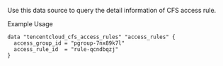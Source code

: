 Use this data source to query the detail information of CFS access rule.

Example Usage

```hcl
data "tencentcloud_cfs_access_rules" "access_rules" {
  access_group_id = "pgroup-7nx89k7l"
  access_rule_id  = "rule-qcndbqzj"
}
```